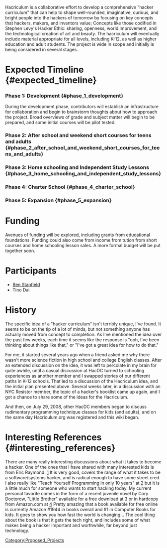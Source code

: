 Hacriculum is a collaborative effort to develop a comprehensive "hacker
curriculum" that can help to shape well-rounded, imaginative, curious,
and bright people into the hackers of tomorrow by focusing on key
concepts that hackers, makers, and inventors value; Concepts like those
codified in Stephen Levy's Hacker Ethic: sharing, openness, world
improvement, and the technological creation of art and beauty. The
hacriculum will eventually include material appropriate for all levels,
including K-12, as well as higher education and adult students. The
project is wide in scope and initially is being considered in several
stages.

# Expected Timeline {#expected_timeline}

### Phase 1: Development {#phase_1_development}

During the development phase, contributors will establish an
infrastructure for collaboration and begin to brainstorm thoughts about
how to approach the project. Broad overviews of grade and subject matter
will begin to be prepared, and some initial courses will be pilot
tested.

### Phase 2: After school and weekend short courses for teens and adults {#phase_2_after_school_and_weekend_short_courses_for_teens_and_adults}

### Phase 3: Home schooling and Independent Study Lessons {#phase_3_home_schooling_and_independent_study_lessons}

### Phase 4: Charter School {#phase_4_charter_school}

### Phase 5: Expansion {#phase_5_expansion}

# Funding

Avenues of funding will be explored, including grants from educational
foundations. Funding could also come from income from tution from short
courses and home schooling lesson sales. A more formal budget will be
put together soon.

# Participants

-   [Ben Stanfield](User:Ben)
-   Tino Dai

# History

The specific idea of a "hacker curriculum" isn't terribly unique, I've
found. It seems to be on the tip of a lot of minds, but not something
anyone has actually moved from concept to completion. As I've mentioned
the idea over the past few weeks, each time it seems like the response
is "ooh, I've been thinking about things like that," or "I've got a
great idea for how to do that."

For me, it started several years ago when a friend asked me why there
wasn't more science fiction in high school and college English classes.
After an extended discussion on the idea, it was left to percolate in my
brain for quite awhile, until a casual discussion at HacDC turned to
schooling experiences as another member and I swapped stories of our
different paths in K-12 schools. That led to a discussion of the
Hacriculum idea, and the initial plan presented above. Several weeks
later, in a discussion with an NYC Resistor member, the topic of a
hacker's booklist came up again, and I got a chance to share some of the
ideas for the Hacriculum.

And then, on July 29, 2008, other HacDC members began to discuss
rudimentary programming technique classes for kids (and adults), and on
the same day Hacriculum.org was registered and this wiki began.

# Interesting References {#interesting_references}

There are many really interesting discussions about what it takes to
become a hacker. One of the ones that I have shared with many interested
kids is from Eric Raymond:
[1](http://www.catb.org/~esr/faqs/hacker-howto.html) It is very good,
covers the range of what it takes to be a software/systems hacker, and
is radical enough to have some street cred. I also really like "Teach
Yourself Programming in only 10 years" at
[2](http://www.norvig.com/21-days.html) but it is a little much for
someone who wants to start hacking today. My current personal favorite
comes in the form of a recent juvenile novel by Cory Doctorow, "Little
Brother" available for a free download at
[3](http://craphound.com/littlebrother/download/) or in hardcopy from
Amazon.com at
[4](http://www.amazon.com/Little-Brother-Cory-Doctorow/dp/0765319853/ref=pd_bbs_sr_1?ie=UTF8&s=books&qid=1217465350&sr=8-1)
Pretty amazing that a book available for free online is currently Amazon
#1944 in books overall and #1 in Computer Books for kids. It goes to
show you how fast the world is changing... The cool thing about the book
is that it gets the tech right, and includes some of what makes being a
hacker important and worthwhile, far beyond just technology.

[Category:Proposed_Projects](Category:Proposed_Projects)
